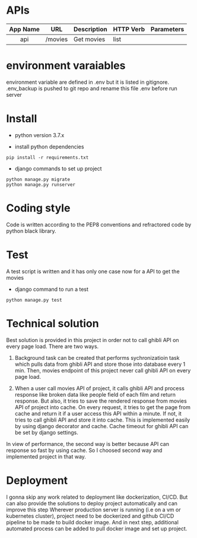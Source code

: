 # APIs

|App Name|URL|Description|HTTP Verb|Parameters|
|:---:|:---:|---|---|---|
|api|/movies|Get movies|list||


# environment varaiables
environment variable are defined in .env but it is listed in gitignore.
.env_backup is pushed to git repo and rename this file .env before run server 

# Install
- python version
3.7.x  

- install python dependencies
```
pip install -r requirements.txt
```

- django commands to set up project
```
python manage.py migrate
python manage.py runserver
```

# Coding style
Code is written according to the PEP8 conventions and refractored code by python black library.

# Test
A test script is written and it has only one case now for a API to get the movies

- django command to run a test 
```
python manage.py test
```


# Technical solution
Best solution is provided in this project in order not to call ghibli API on every page load.
There are two ways.
 
 1. Background task can be created that performs sychronizatioin task which pulls data from ghibli API and store those into database every 1 min.
 Then, movies endpoint of this project never call ghibli API on every page load.
 
 2. When a user call movies API of project, it calls ghibli API and process response like broken data like people field of each film and return response. But also, it tries to save the rendered response from movies API of project into cache.
 On every request, it tries to get the page from cache and return it if a user access this API within a minute.
 If not, it tries to call ghibli API and store it into cache. This is implemented easily by using django decorator and cache.
 Cache timeout for ghibli API can be set by django settings.
 
 In view of performance, the second way is better because API can response so fast by using cache.
 So I choosed second way and implemented project in that way.
 
 # Deployment
 I gonna skip any work related to deployment like dockerization, CI/CD.
 But can also provide the solutions to deploy project automatically and can improve this step
 Wherever production server is running (i.e on a vm or kubernetes cluster), project need to be dockerized and github CI/CD pipeline to be made to build docker image.
 And in next step, additional automated process can be added to pull docker image and set up project. 
   
   
 